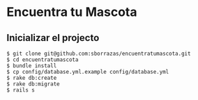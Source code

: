 # Encuentra tu Mascota

## Inicializar el projecto

```
$ git clone git@github.com:sborrazas/encuentratumascota.git
$ cd encuentratumascota
$ bundle install
$ cp config/database.yml.example config/database.yml
$ rake db:create
$ rake db:migrate
$ rails s
```
